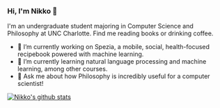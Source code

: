 ### Hi, I'm Nikko 👋
I'm an undergraduate student majoring in Computer Science and Philosophy at UNC Charlotte. Find me reading books or drinking coffee.

* 🔨  I’m currently working on Spezia, a mobile, social, health-focused recipebook powered with machine learning.
* 🌱  I’m currently learning natural language processing and machine learning, among other courses.
* 💬  Ask me about how Philosophy is incredibly useful for a computer scientist!



[![Nikko's github stats](https://github-readme-stats.vercel.app/api?username=nosaka0&count_private=true&show_icons=true&theme=nord)](https://github.com/nosaka0/github-readme-stats)

<!--
**nosaka0/nosaka0** is a ✨ _special_ ✨ repository because its `README.md` (this file) appears on your GitHub profile.

Here are some ideas to get you started:

- 🔭 I’m currently working on ...
- 🌱 I’m currently learning ...
- 👯 I’m looking to collaborate on ...
- 🤔 I’m looking for help with ...
- 💬 Ask me about ...
- 📫 How to reach me: ...
- 😄 Pronouns: ...
- ⚡ Fun fact: ...
-->
